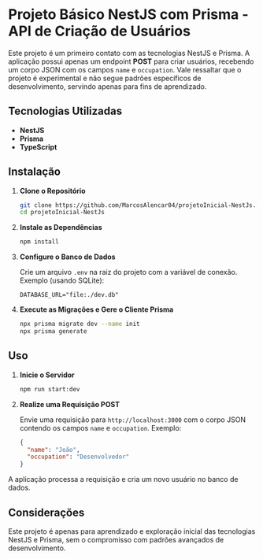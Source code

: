 # Projeto Básico NestJS com Prisma - API de Criação de Usuários

Este projeto é um primeiro contato com as tecnologias NestJS e Prisma. A aplicação possui apenas um endpoint **POST** para criar usuários, recebendo um corpo JSON com os campos `name` e `occupation`. Vale ressaltar que o projeto é experimental e não segue padrões específicos de desenvolvimento, servindo apenas para fins de aprendizado.

## Tecnologias Utilizadas

- **NestJS**
- **Prisma**
- **TypeScript**

## Instalação

1. **Clone o Repositório**

   ```bash
   git clone https://github.com/MarcosAlencar04/projetoInicial-NestJs.git
   cd projetoInicial-NestJs
   ```

2. **Instale as Dependências**

   ```bash
   npm install
   ```

3. **Configure o Banco de Dados**

   Crie um arquivo `.env` na raiz do projeto com a variável de conexão. Exemplo (usando SQLite):

   ```env
   DATABASE_URL="file:./dev.db"
   ```

4. **Execute as Migrações e Gere o Cliente Prisma**

   ```bash
   npx prisma migrate dev --name init
   npx prisma generate
   ```

## Uso

1. **Inicie o Servidor**

   ```bash
   npm run start:dev
   ```

2. **Realize uma Requisição POST**

   Envie uma requisição para `http://localhost:3000` com o corpo JSON contendo os campos `name` e `occupation`. Exemplo:

   ```json
   {
     "name": "João",
     "occupation": "Desenvolvedor"
   }
   ```

A aplicação processa a requisição e cria um novo usuário no banco de dados.

## Considerações

Este projeto é apenas para aprendizado e exploração inicial das tecnologias NestJS e Prisma, sem o compromisso com padrões avançados de desenvolvimento.
